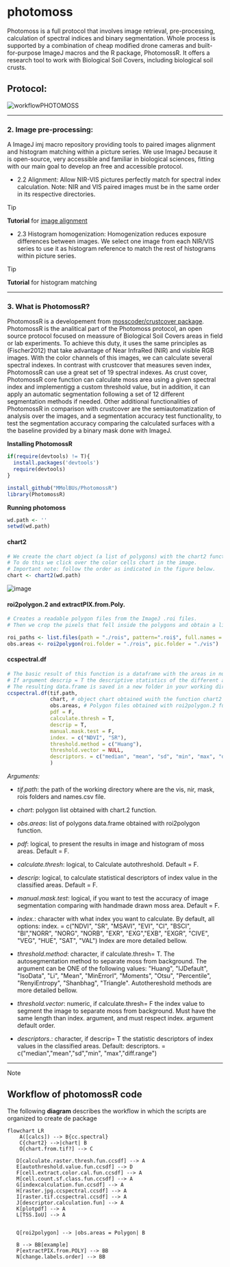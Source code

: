 # photomoss
Photomoss is a full protocol that involves image retrieval, pre-processing, calculation of spectral indices and binary segmentation. Whole process is supported by a combination of cheap modified drone cameras and built-for-purpose ImageJ macros and the R package, PhotomossR. It offers a research tool to work with Biological Soil Covers, including biological soil crusts.

## Protocol:

![workflowPHOTOMOSS](https://github.com/user-attachments/assets/17549407-fd48-4ce1-a45e-4daf910b3b91)

***
### **2. Image pre-processing:**

A ImageJ imj macro repository providing tools to paired images alignment and histogram matching within a picture series. We use ImageJ because it is open-source, very accessible and familiar in biological sciences, fitting with our main goal to develop an free and accessible protocol.
- 2.2 Alignment:
  Allow NIR-VIS pictures perfectly match for spectral index calculation.
  Note: NIR and VIS paired images must be in the same order in its respective directories.
 > [!TIP]
 > **Tutorial** for [image alignment](https://github.com/ngmedina/NirVisAlign/blob/main/README.md)

- 2.3 Histogram homogenization:
 Homogenization reduces exposure differences between images. We select one image from each NIR/VIS series to use it as histogram reference to match the rest of histograms within picture series.
 > [!TIP]
 > **Tutorial** for histogram matching 

***
### **3. What is PhotomossR?**

PhotomossR is a developement from [mosscoder/crustcover package](https://github.com/mosscoder/crustCover). PhotomossR is the analitical part of the Photomoss protocol, an open source protocol focused on meassure of Biological Soil Covers areas in field or lab experiments. To achieve this duty, it uses the same principles as (Fischer2012) that take advantage of Near InfraRed (NIR) and visible RGB images. With the color channels of this images, we can calculate several spectral indexes. In contrast with crustcover that measures seven index, PhotomossR can use a great set of 19 spectral indexes. As crust cover, PhotomossR core function can calculate moss area using a given spectral index and implementigg a custom threshold value, but in addition, it can apply an automatic segmentation following a set of 12 different segmentation methods if needed. Other additional functionalities of PhotomossR in comparison with crustcover are the semiautomatization of analysis over the images, and a segmentation accuracy test functionality, to test the segmentation accuracy comparing the calculated surfaces with a the baseline provided by a binary mask done with ImageJ.

**Installing PhotomossR**
```{.r }
if(require(devtools) != T){
  install.packages('devtools')
  require(devtools)
}
```
```{.r }
install_github("MMolBUs/PhotomossR")
library(PhotomossR)
```

**Running photomoss**

```{.r }
wd.path <- ''
setwd(wd.path)
````
#### **chart2**
```{.r }
# We create the chart object (a list of polygons) with the chart2 function.
# To do this we click over the color cells chart in the image.
# Important note: follow the order as indicated in the figure below.
chart <- chart2(wd.path) 
```
![image](https://github.com/user-attachments/assets/7c348dac-f727-4793-a908-ba2d940b9966)

#### **roi2polygon.2 and extractPIX.from.Poly.**
```{.r }
# Creates a readable polygon files from the ImageJ .roi files.
# Then we crop the pixels that fell inside the polygons and obtain a list polygon dataframe (obs.areas object)

roi_paths <- list.files(path = "./rois", pattern=".roi$", full.names = T, recursive = T)
obs.areas <- roi2polygon(roi.folder = "./rois", pic.folder = "./vis")
```
#### **ccspectral.df**
```{.r }
# The basic result of this function is a dataframe with the areas in number of pixels of background and moss area for each sample.
# If argument descrip = T the descriptive statistics of the different areas. que?
# The resulting data.frame is saved in a new folder in your working directory.
ccspectral.df(tif.path,
              chart, # object chart obtained wuith the function chart2
              obs.areas, # Polygon files obtained with roi2polygon.2 function
              pdf = F,
              calculate.thresh = T,
              descrip = T,
              manual.mask.test = F,
              index. = c("NDVI", "SR"),
              threshold.method = c("Huang"),
              threshold.vector = NULL,
              descriptors. = c("median", "mean", "sd", "min", "max", "diff.range")
              )
```
*Arguments:*

- *tif.path*: the path of the working directory where are the vis, nir, mask, rois folders and names.csv file.

- *chart*: polygon list obtained with chart.2 function.

- *obs.areas*: list of polygons data.frame obtained with roi2polygon function.

- *pdf*: logical, to present the results in image and histogram of moss areas. Default = F.

- *calculate.thresh*: logical, to Calculate autothreshold. Default = F.

- *descrip*: logical, to calculate statistical descriptors of index value in the classified areas. Default = F.

- *manual.mask.test*: logical, if you want to test the accuracy of image segmentation comparing with handmade drawn moss area. Default = F.

- *index.*: character with what index you want to calculate. By default, all options: index. = c("NDVI", "SR", "MSAVI", "EVI", "CI", "BSCI", "BI","NORR", "NORG", "NORB", "EXR", "EXG","EXB", "EXGR", "CIVE", "VEG", "HUE", "SAT", "VAL") Index are more detailed bellow.

- *threshold.method*: character, if calculate.thresh= T. The autosegmentation method to separate moss from background. The argument can be ONE of the following values: "Huang", "IJDefault", "IsoData", "Li", "Mean", "MinErrorI", "Moments", "Otsu", "Percentile", "RenyiEntropy", "Shanbhag", "Triangle". Autothereshold methods are more detailed bellow.

- *threshold.vector*: numeric, if calculate.thresh= F the index value to segment the image to separate moss from background. Must have the same length than index. argument, and must respect index. argument default order.

- *descriptors.*: character, if descrip= T the statistic descriptors of index values in the classified areas. Default: descriptors. = c("median","mean","sd","min", "max","diff.range")

****
> [!NOTE]
> ## Workflow of photomossR code
> The following **diagram** describes the workflow in which the scripts are organized to create de package

```mermaid
flowchart LR
    A([calcs]) --> B{cc.spectral}
    C{chart2} -->|chart| B
    O[chart.from.tif?] --> C

   D[calculate.raster.thresh.fun.ccsdf] --> A
   E[autothreshold.value.fun.ccsdf] --> D
   F[cell.extract.color.cal.fun.ccsdf] --> A
   M[cell.count.sf.class.fun.ccsdf] --> A
   G[indexcalculation.fun.ccsdf] --> A
   H[raster.jpg.ccspectral.ccsdf] --> A
   I[raster.tif.ccspectral.ccsdf] --> A
   J[descriptor.calculation.fun] --> A
   K[plotpdf] --> A
   L[TSS.IoU] --> A
  

   Q[roi2polygon] --> |obs.areas = Polygon| B
   
   B --> BB[example]
   P[extractPIX.from.POLY] --> BB
   N[change.labels.order] --> BB
   ```
